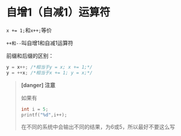 # 自增1（自减1）运算符

`x += 1;`和`x++;`等价

`++和--`叫自增1和自减1运算符

前缀和后缀的区别：

```c
y = x++; /*相当于y = x; x += 1;*/
y = ++x; /*相当于x += 1; y = x;*/
```

>**[danger] 注意**
>
>如果有
>
>```c
>int i = 5;
>printf("%d",i++);
>```
>
>在不同的系统中会输出不同的结果，为6或5，所以最好不要这么写


